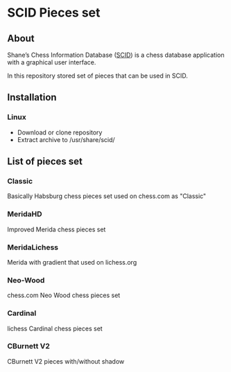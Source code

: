 # SCID Pieces set

## About
Shane’s Chess Information Database ([SCID](https://sourceforge.net/projects/scid/)) is a chess database application with a graphical user interface. 

In this repository stored set of pieces that can be used in SCID.

## Installation

### Linux

- Download or clone repository
- Extract archive to /usr/share/scid/


## List of pieces set

### Classic
Basically Habsburg chess pieces set used on chess.com as "Classic" 

### MeridaHD
Improved Merida chess pieces set

### MeridaLichess
Merida with gradient that used on lichess.org

### Neo-Wood
chess.com Neo Wood chess pieces set

### Cardinal
lichess Cardinal chess pieces set

### CBurnett V2
CBurnett V2 pieces with/without shadow

